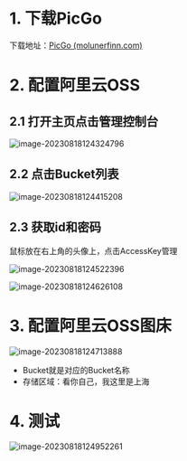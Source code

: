 # 1. 下载PicGo

下载地址：[PicGo (molunerfinn.com)](https://molunerfinn.com/PicGo/)

# 2. 配置阿里云OSS

## 2.1 打开主页点击管理控制台

![image-20230818124324796](https://pj-typora.oss-cn-shanghai.aliyuncs.com/image-20230818124324796.png)

## 2.2 点击Bucket列表

![image-20230818124415208](https://pj-typora.oss-cn-shanghai.aliyuncs.com/image-20230818124415208.png)

## 2.3  获取id和密码

鼠标放在右上角的头像上，点击AccessKey管理

![image-20230818124522396](https://pj-typora.oss-cn-shanghai.aliyuncs.com/image-20230818124522396.png)

![image-20230818124626108](https://pj-typora.oss-cn-shanghai.aliyuncs.com/image-20230818124626108.png)

# 3. 配置阿里云OSS图床

![image-20230818124713888](https://pj-typora.oss-cn-shanghai.aliyuncs.com/image-20230818124713888.png)

- Bucket就是对应的Bucket名称
- 存储区域：看你自己，我这里是上海



# 4. 测试

![image-20230818124952261](https://pj-typora.oss-cn-shanghai.aliyuncs.com/image-20230818124952261.png)